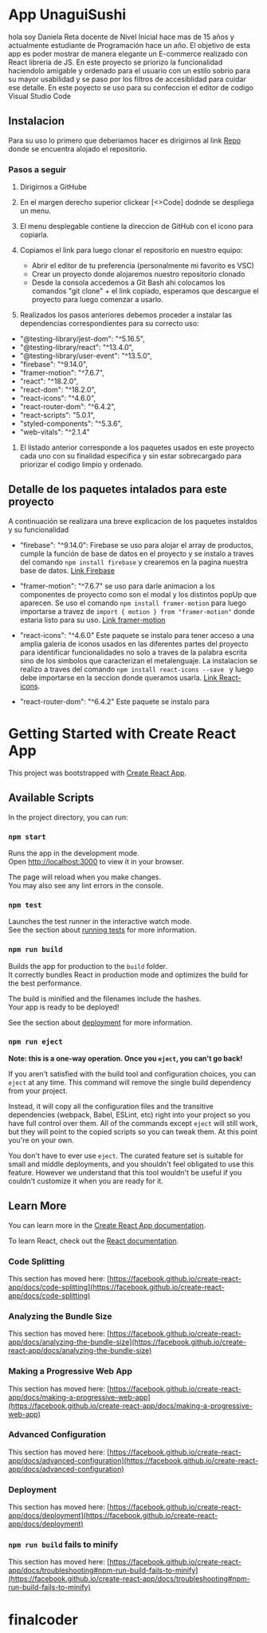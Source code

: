 # App UnaguiSushi

hola soy Daniela Reta docente de Nivel Inicial hace mas de 15 años y actualmente estudiante de Programación hace un año.
El objetivo de esta app es poder mostrar de manera elegante un E-commerce realizado con React libreria de JS.
En este proyecto se priorizo la funcionalidad haciendolo amigable y ordenado para el usuario con un estilo sobrio para su mayor usabilidad y se paso por los filtros de accesiblidad para cuidar ese detalle.
En este poyecto se uso para su confeccion el editor de codigo Visual Studio Code 

## Instalacion

Para su uso lo primero que deberiamos hacer es dirigirnos al link [Repo](https://github.com/Danisole/finalcoder.git) donde se encuentra alojado el repositorio.

### Pasos a seguir

1. Dirigirnos a GitHube 
1. En el margen derecho superior clickear [<>Code] dodnde se despliega un menu.
1. El menu desplegable contiene la direccion de GitHub con el icono para copiarla.
1. Copiamos el link para luego clonar el repositorio en nuestro equipo:
   * Abrir el editor de tu preferencia (personalmente mi favorito es VSC)
   * Crear un proyecto donde alojaremos nuestro repositorio clonado
   * Desde la consola accedemos a Git Bash ahi colocamos los comandos "git clone" + el  link copiado, esperamos que descargue el proyecto para luego comenzar a usarlo.

1. Realizados los pasos anteriores debemos proceder a instalar las dependencias correspondientes para su correcto uso:


*   "@testing-library/jest-dom": "^5.16.5",
*   "@testing-library/react": "^13.4.0",
*   "@testing-library/user-event": "^13.5.0",
*   "firebase": "^9.14.0",
*   "framer-motion": "^7.6.7",
*   "react": "^18.2.0",
*   "react-dom": "^18.2.0",
*   "react-icons": "^4.6.0",
*   "react-router-dom": "^6.4.2",
*   "react-scripts": "5.0.1",
*   "styled-components": "^5.3.6",
*   "web-vitals": "^2.1.4"

1. El listado anterior corresponde a los paquetes usados en este proyecto cada uno con su finalidad especifica y sin estar sobrecargado para priorizar el codigo limpio y ordenado.

## Detalle de los paquetes intalados para este proyecto

A continuación se realizara una breve explicacion de los paquetes instaldos y su funcionalidad

*   "firebase": "^9.14.0": Firebase se uso para alojar el array de productos, cumple la función de base de datos en el proyecto y se instalo a traves del comando `npm install firebase` y crearemos en la pagina nuestra base de datos. [Link Firebase](https://firebase.google.com/?hl=es-419)

*   "framer-motion": "^7.6.7" se uso para darle animacion a los componentes de proyecto como son el modal y los distintos popUp que aparecen. Se uso el comando `npm install framer-motion` para luego importarse a travez de `import { motion } from "framer-motion"` donde estaria listo para su uso. [Link framer-motion](https://www.framer.com/docs/)

*   "react-icons": "^4.6.0" Este paquete se instalo para tener acceso a una amplia galeria de iconos usados en las diferentes partes del proyecto para identificar funcionalidades no solo a traves de la palabra escrita sino de los simbolos que caracterizan el metalenguaje.
La instalacion se realizo a traves del comando `npm install react-icons --save ` y luego debe importarse en la seccion donde queramos usarla. [Link React-icons](https://react-icons.github.io/react-icons).

*   "react-router-dom": "^6.4.2" Este paquete se instalo para






# Getting Started with Create React App

This project was bootstrapped with [Create React App](https://github.com/facebook/create-react-app).

## Available Scripts

In the project directory, you can run:

### `npm start`

Runs the app in the development mode.\
Open [http://localhost:3000](http://localhost:3000) to view it in your browser.

The page will reload when you make changes.\
You may also see any lint errors in the console.

### `npm test`

Launches the test runner in the interactive watch mode.\
See the section about [running tests](https://facebook.github.io/create-react-app/docs/running-tests) for more information.

### `npm run build`

Builds the app for production to the `build` folder.\
It correctly bundles React in production mode and optimizes the build for the best performance.

The build is minified and the filenames include the hashes.\
Your app is ready to be deployed!

See the section about [deployment](https://facebook.github.io/create-react-app/docs/deployment) for more information.

### `npm run eject`

**Note: this is a one-way operation. Once you `eject`, you can't go back!**

If you aren't satisfied with the build tool and configuration choices, you can `eject` at any time. This command will remove the single build dependency from your project.

Instead, it will copy all the configuration files and the transitive dependencies (webpack, Babel, ESLint, etc) right into your project so you have full control over them. All of the commands except `eject` will still work, but they will point to the copied scripts so you can tweak them. At this point you're on your own.

You don't have to ever use `eject`. The curated feature set is suitable for small and middle deployments, and you shouldn't feel obligated to use this feature. However we understand that this tool wouldn't be useful if you couldn't customize it when you are ready for it.

## Learn More

You can learn more in the [Create React App documentation](https://facebook.github.io/create-react-app/docs/getting-started).

To learn React, check out the [React documentation](https://reactjs.org/).

### Code Splitting

This section has moved here: [https://facebook.github.io/create-react-app/docs/code-splitting](https://facebook.github.io/create-react-app/docs/code-splitting)

### Analyzing the Bundle Size

This section has moved here: [https://facebook.github.io/create-react-app/docs/analyzing-the-bundle-size](https://facebook.github.io/create-react-app/docs/analyzing-the-bundle-size)

### Making a Progressive Web App

This section has moved here: [https://facebook.github.io/create-react-app/docs/making-a-progressive-web-app](https://facebook.github.io/create-react-app/docs/making-a-progressive-web-app)

### Advanced Configuration

This section has moved here: [https://facebook.github.io/create-react-app/docs/advanced-configuration](https://facebook.github.io/create-react-app/docs/advanced-configuration)

### Deployment

This section has moved here: [https://facebook.github.io/create-react-app/docs/deployment](https://facebook.github.io/create-react-app/docs/deployment)

### `npm run build` fails to minify

This section has moved here: [https://facebook.github.io/create-react-app/docs/troubleshooting#npm-run-build-fails-to-minify](https://facebook.github.io/create-react-app/docs/troubleshooting#npm-run-build-fails-to-minify)
# finalcoder
